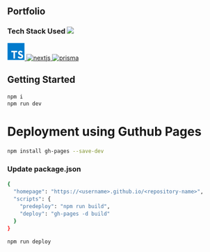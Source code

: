 ## Portfolio

<h3> Tech Stack Used <img src="https://media2.giphy.com/media/QssGEmpkyEOhBCb7e1/giphy.gif?cid=ecf05e47a0n3gi1bfqntqmob8g9aid1oyj2wr3ds3mg700bl&rid=giphy.gif" width="32px"> </h3>
<p align="left">
  <a href="https://www.typescriptlang.org/" target="_blank">
    <img src="https://raw.githubusercontent.com/devicons/devicon/master/icons/typescript/typescript-original.svg" alt="typescript" width="40" height="40"/>
  </a>
  <a href="https://nextjs.org/" target="_blank">
    <img src="https://cdn.jsdelivr.net/gh/devicons/devicon@latest/icons/react/react-original-wordmark.svg" alt="nextjs" width="60" height="40"/>
  </a>
  <a href="https://www.prisma.io/" target="_blank">
    <img src="https://cdn.jsdelivr.net/gh/devicons/devicon@latest/icons/githubcodespaces/githubcodespaces-original.svg" alt="prisma" width="40" height="40"/>
  </a>
</p>

## Getting Started
```bash
npm i
npm run dev
```

# Deployment using Guthub Pages
```bash
npm install gh-pages --save-dev
```
### Update package.json

```bash
{
  "homepage": "https://<username>.github.io/<repository-name>",
  "scripts": {
    "predeploy": "npm run build",
    "deploy": "gh-pages -d build"
  }
}
```

```bash
npm run deploy
```